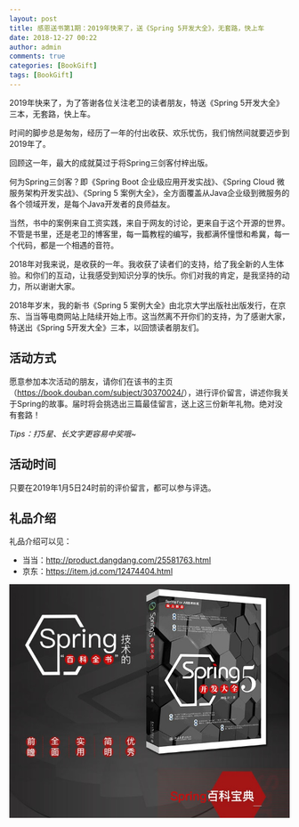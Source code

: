 ```yaml
---
layout: post
title: 感恩送书第1期：2019年快来了，送《Spring 5开发大全》，无套路，快上车
date: 2018-12-27 00:22
author: admin
comments: true
categories: [BookGift]
tags: [BookGift]
---
```


2019年快来了，为了答谢各位关注老卫的读者朋友，特送《Spring 5开发大全》三本，无套路，快上车。


<!-- more -->

时间的脚步总是匆匆，经历了一年的付出收获、欢乐忧伤，我们悄然间就要迈步到2019年了。

回顾这一年，最大的成就莫过于将Spring三剑客付梓出版。

何为Spring三剑客？即《Spring Boot 企业级应用开发实战》、《Spring Cloud 微服务架构开发实战》、《Spring 5 案例大全》，全方面覆盖从Java企业级到微服务的各个领域开发，是每个Java开发者的良师益友。

当然，书中的案例来自工资实践，来自于网友的讨论，更来自于这个开源的世界。不管是书里，还是老卫的博客里，每一篇教程的编写，我都满怀憧憬和希冀，每一个代码，都是一个相遇的音符。

2018年对我来说，是收获的一年。我收获了读者们的支持，给了我全新的人生体验。和你们的互动，让我感受到知识分享的快乐。你们对我的肯定，是我坚持的动力，所以谢谢大家。

2018年岁末，我的新书《Spring 5 案例大全》由北京大学出版社出版发行，在京东、当当等电商网站上陆续开始上市。这当然离不开你们的支持，为了感谢大家，特送出《Spring 5开发大全》三本，以回馈读者朋友们。


## 活动方式

愿意参加本次活动的朋友，请你们在该书的主页（<https://book.douban.com/subject/30370024/>），进行评价留言，讲述你我关于Spring的故事。届时将会挑选出三篇最佳留言，送上这三份新年礼物。绝对没有套路！

*Tips：打5星、长文字更容易中奖哦~*

## 活动时间

只要在2019年1月5日24时前的评价留言，都可以参与评选。


## 礼品介绍

礼品介绍可以见：

* 当当：<http://product.dangdang.com/25581763.html>
* 京东：<https://item.jd.com/12474404.html>

![Spring 5 开发大全](../images/post/20181227-spring-5-book-logo.jpg)



